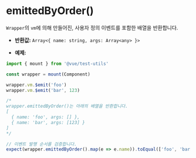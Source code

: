 # emittedByOrder()

`Wrapper`의 `vm`에 의해 만들어진, 사용자 정의 이벤트를 포함한 배열을 반환합니다.

- **반환값:** `Array<{ name: string, args: Array<any> }>`

- **예제:**

```js
import { mount } from '@vue/test-utils'

const wrapper = mount(Component)

wrapper.vm.$emit('foo')
wrapper.vm.$emit('bar', 123)

/*
wrapper.emittedByOrder()는 아래의 배열을 반환합니다.
[
  { name: 'foo', args: [] },
  { name: 'bar', args: [123] }
]
*/

// 이벤트 발행 순서를 검증합니다.
expect(wrapper.emittedByOrder().map(e => e.name)).toEqual(['foo', 'bar'])
```
